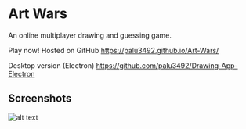 # Art Wars
An online multiplayer drawing and guessing game.

Play now! Hosted on GitHub https://palu3492.github.io/Art-Wars/

Desktop version (Electron) https://github.com/palu3492/Drawing-App-Electron

## Screenshots
![alt text](https://raw.githubusercontent.com/palu3492/Art-Wars/master/images/screenshot1.png)
